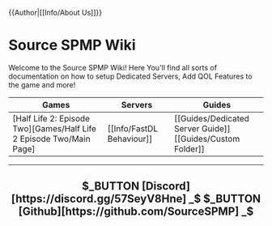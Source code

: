{{Author|[[Info/About Us]]}}
# Source SPMP Wiki

Welcome to the Source SPMP Wiki! Here You'll find all sorts of documentation on how to setup Dedicated Servers, Add QOL Features to the game and more!

<center>

|Games|Servers|Guides|
|-|-|-|
|[Half Life 2: Episode Two][Games/Half Life 2 Episode Two/Main Page]|[[Info/FastDL Behaviour]]|[[Guides/Dedicated Server Guide]] <br /> [[Guides/Custom Folder]]|

</center>

---

<center>

<h2> $_BUTTON  [Discord][https://discord.gg/57SeyV8Hne] _$ $_BUTTON  [Github][https://github.com/SourceSPMP] _$ </h2> 

</center>